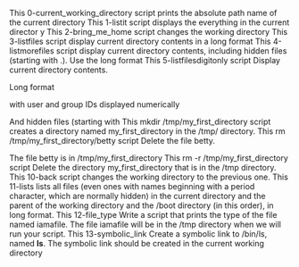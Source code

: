 This 0-current_working_directory script prints the absolute path name of the current directory
This 1-listit script displays the everything in the current director
y
This 2-bring_me_home script changes the working directory
This 3-listfiles script display current directory contents in a long format
This 4-listmorefiles script display current directory contents, including hidden files (starting with .). Use the long format
This 5-listfilesdigitonly script Display current directory contents.



Long format

with user and group IDs displayed numerically

And hidden files (starting with 
This mkdir /tmp/my_first_directory script creates a directory named my_first_directory in the /tmp/ directory.
This rm /tmp/my_first_directory/betty script Delete the file betty.



The file betty is in /tmp/my_first_directory
This rm -r /tmp/my_first_directory script Delete the directory my_first_directory that is in the /tmp directory.
This 10-back script changes the working directory to the previous one.
This 11-lists  lists all files (even ones with names beginning with a period character, which are normally hidden) in the current directory and the parent of the working directory and the /boot directory (in this order), in long format.
This 12-file_type Write a script that prints the type of the file named iamafile. The file iamafile will be in the /tmp directory when we will run your script.
This 13-symbolic_link Create a symbolic link to /bin/ls, named __ls__. The symbolic link should be created in the current working directory
